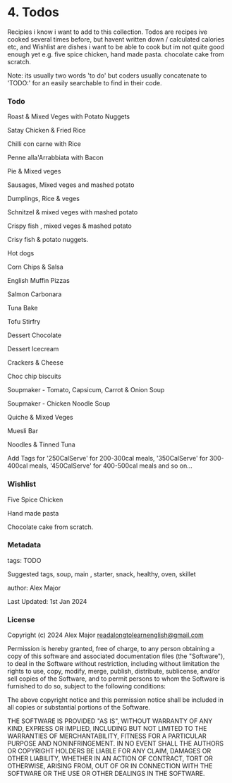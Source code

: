 # 4. Todos 

Recipies i know i want to add to this collection. Todos are recipes ive cooked several times before, but havent written down / calculated calories etc, and Wishlist are dishes i want to be able to cook but im not quite good enough yet e.g. five spice chicken, hand made pasta. chocolate cake from scratch. 

Note: its usually two words 'to do' but coders usually concatenate to 'TODO:'
for an easily searchable to find in their code.



### Todo

Roast & Mixed Veges with Potato Nuggets

Satay Chicken & Fried Rice

Chilli con carne with Rice

Penne alla'Arrabbiata with Bacon

Pie & Mixed veges

Sausages, Mixed veges and mashed potato

Dumplings, Rice & veges

Schnitzel & mixed veges with mashed potato

Crispy fish , mixed veges & mashed potato

Crisy fish & potato nuggets.

Hot dogs

Corn Chips & Salsa

English Muffin Pizzas 

Salmon Carbonara

Tuna Bake

Tofu Stirfry

Dessert Chocolate

Dessert Icecream

Crackers & Cheese

Choc chip biscuits

Soupmaker - Tomato, Capsicum, Carrot & Onion Soup

Soupmaker - Chicken Noodle Soup

Quiche & Mixed Veges

Muesli Bar

Noodles & Tinned Tuna



Add Tags for '250CalServe' for 200-300cal meals, '350CalServe' for 300-400cal meals, '450CalServe' for 400-500cal meals and so on...





### Wishlist 

Five Spice Chicken

Hand made pasta

Chocolate cake from scratch.



### Metadata

tags: TODO

Suggested tags, soup, main , starter, snack, healthy, oven, skillet

author: Alex Major

Last Updated: 1st Jan 2024

### License 
Copyright (c) 2024 Alex Major <readalongtolearnenglish@gmail.com>

Permission is hereby granted, free of charge, to any person
obtaining a copy of this software and associated documentation
files (the "Software"), to deal in the Software without
restriction, including without limitation the rights to use,
copy, modify, merge, publish, distribute, sublicense, and/or sell
copies of the Software, and to permit persons to whom the
Software is furnished to do so, subject to the following
conditions:

The above copyright notice and this permission notice shall be
included in all copies or substantial portions of the Software.

THE SOFTWARE IS PROVIDED "AS IS", WITHOUT WARRANTY OF ANY KIND,
EXPRESS OR IMPLIED, INCLUDING BUT NOT LIMITED TO THE WARRANTIES
OF MERCHANTABILITY, FITNESS FOR A PARTICULAR PURPOSE AND
NONINFRINGEMENT. IN NO EVENT SHALL THE AUTHORS OR COPYRIGHT
HOLDERS BE LIABLE FOR ANY CLAIM, DAMAGES OR OTHER LIABILITY,
WHETHER IN AN ACTION OF CONTRACT, TORT OR OTHERWISE, ARISING
FROM, OUT OF OR IN CONNECTION WITH THE SOFTWARE OR THE USE OR
OTHER DEALINGS IN THE SOFTWARE.
